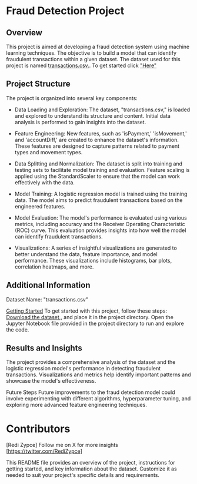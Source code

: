 # Fraud Detection Project

## Overview
This project is aimed at developing a fraud detection system using machine learning techniques. The objective is to build a model that can identify fraudulent transactions within a given dataset. The dataset used for this project is named [transactions.csv.](transactions.csv). To get started click ["Here"](Credit_Card_Fraud.ipynb)

## Project Structure
The project is organized into several key components:

* Data Loading and Exploration: 
The dataset, "transactions.csv," is loaded and explored to understand its structure and content. Initial data analysis is performed to gain insights into the dataset.

* Feature Engineering: 
New features, such as 'isPayment,' 'isMovement,' and 'accountDiff,' are created to enhance the dataset's information. These features are designed to capture patterns related to payment types and movement types.

* Data Splitting and Normalization:
The dataset is split into training and testing sets to facilitate model training and evaluation. Feature scaling is applied using the StandardScaler to ensure that the model can work effectively with the data.

* Model Training: 
A logistic regression model is trained using the training data. The model aims to predict fraudulent transactions based on the engineered features.

* Model Evaluation: 
The model's performance is evaluated using various metrics, including accuracy and the Receiver Operating Characteristic (ROC) curve. This evaluation provides insights into how well the model can identify fraudulent transactions.

* Visualizations: 
A series of insightful visualizations are generated to better understand the data, feature importance, and model performance. These visualizations include histograms, bar plots, correlation heatmaps, and more.

## Additional Information
Dataset Name: "transactions.csv"

[Getting Started](Credit_Card_Fraud.ipynb)
To get started with this project, follow these steps:
[Download the dataset,](transactions.csv), and place it in the project directory.
Open the Jupyter Notebook file provided in the project directory to run and explore the code.

## Results and Insights
The project provides a comprehensive analysis of the dataset and the logistic regression model's performance in detecting fraudulent transactions. Visualizations and metrics help identify important patterns and showcase the model's effectiveness.

Future Steps
Future improvements to the fraud detection model could involve experimenting with different algorithms, hyperparameter tuning, and exploring more advanced feature engineering techniques.

# Contributors
[Redi Zypce]
Follow me on X for more insights [https://twitter.com/RediZypce]

This README file provides an overview of the project, instructions for getting started, and key information about the dataset. Customize it as needed to suit your project's specific details and requirements.
